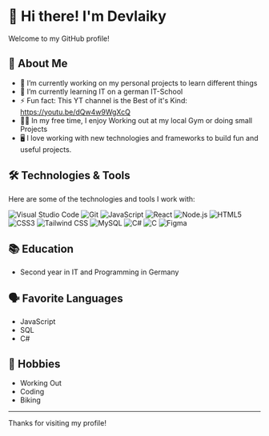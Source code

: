 # 👋 Hi there! I'm Devlaiky

Welcome to my GitHub profile! 

## 🌟 About Me

- 🔭 I’m currently working on my personal projects to learn different things
- 🌱 I’m currently learning IT on a german IT-School
- ⚡ Fun fact: This YT channel is the Best of it's Kind: https://youtu.be/dQw4w9WgXcQ
- 🧗‍♂️ In my free time, I enjoy Working out at my local Gym or doing small Projects
- 🖥️ I love working with new technologies and frameworks to build fun and useful projects.

## 🛠️ Technologies & Tools

Here are some of the technologies and tools I work with:

![Visual Studio Code](https://img.shields.io/badge/-Visual%20Studio%20Code-333333?style=flat&logo=visual-studio-code&logoColor=007ACC)
![Git](https://img.shields.io/badge/-Git-333333?style=flat&logo=git)
![JavaScript](https://img.shields.io/badge/-JavaScript-333333?style=flat&logo=javascript)
![React](https://img.shields.io/badge/-React-333333?style=flat&logo=react)
![Node.js](https://img.shields.io/badge/-Node.js-333333?style=flat&logo=node.js)
![HTML5](https://img.shields.io/badge/-HTML5-333333?style=flat&logo=html5)
![CSS3](https://img.shields.io/badge/-CSS3-333333?style=flat&logo=css3)
![Tailwind CSS](https://img.shields.io/badge/-Tailwind%20CSS-333333?style=flat&logo=tailwind-css)
![MySQL](https://img.shields.io/badge/-MySQL-333333?style=flat&logo=mysql)
![C#](https://img.shields.io/badge/-C%23-333333?style=flat&logo=c-sharp)
![C](https://img.shields.io/badge/-C-333333?style=flat&logo=c)
![Figma](https://user-images.githubusercontent.com/25181517/189715289-df3ee512-6eca-463f-a0f4-c10d94a06b2f.png)


## 📚 Education

- Second year in IT and Programming in Germany 

## 🗣️ Favorite Languages

- JavaScript
- SQL
- C#

## 🎨 Hobbies

- Working Out
- Coding
- Biking

---

Thanks for visiting my profile!
